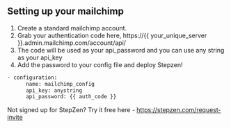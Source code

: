 ## Setting up your mailchimp

1. Create a standard mailchimp account.
2. Grab your authentication code here, https://{{ your_unique_server }}.admin.mailchimp.com/account/api/
3. The code will be used as your api_password and you can use any string as your api_key
4. Add the password to your config file and deploy Stepzen!
```bash
- configuration:  
      name: mailchimp_config
      api_key: anystring
      api_password: {{ auth_code }}
```

Not signed up for StepZen? Try it free here - https://stepzen.com/request-invite